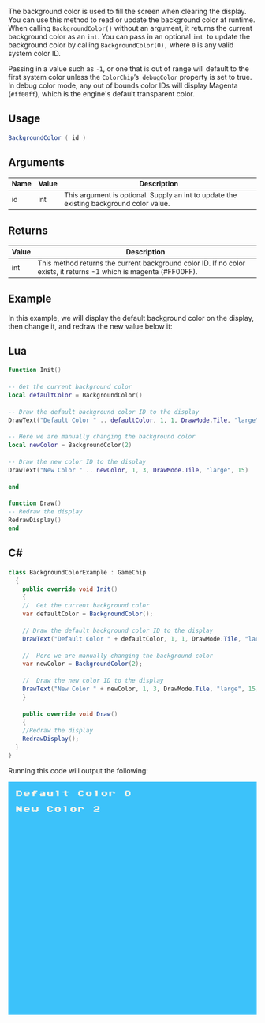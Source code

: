 The background color is used to fill the screen when clearing the display. You can use this method to read or update the background color at runtime. When calling `BackgroundColor()` without an argument, it returns the current background color as an `int`. You can pass in an optional `int `to update the background color by calling `BackgroundColor(0),` where `0` is any valid system color ID.

Passing in a value such as `-1`, or one that is out of range will default to the first system color unless the `ColorChip`’s` debugColor` property is set to true. In debug color mode, any out of bounds color IDs will display Magenta (`#ff00ff`), which is the engine's default transparent color.

## Usage

```csharp
BackgroundColor ( id )
```

## Arguments

| Name | Value | Description                                                                               |
|------|-------|-------------------------------------------------------------------------------------------|
| id   | int   | This argument is optional\. Supply an int to update the existing background color value\. |


## Returns

| Value | Description                                                                                                              |
|-------|--------------------------------------------------------------------------------------------------------------------------|
| int   | This method returns the current background color ID\. If no color exists, it returns \-1 which is magenta \(\#FF00FF\)\. |


## Example

In this example, we will display the default background color on the display, then change it, and redraw the new value below it:

## Lua

```lua
function Init()

-- Get the current background color
local defaultColor = BackgroundColor()

-- Draw the default background color ID to the display
DrawText("Default Color " .. defaultColor, 1, 1, DrawMode.Tile, "large", 15)

-- Here we are manually changing the background color
local newColor = BackgroundColor(2)

-- Draw the new color ID to the display
DrawText("New Color " .. newColor, 1, 3, DrawMode.Tile, "large", 15)

end

function Draw()
-- Redraw the display
RedrawDisplay()
end
```



## C#

```csharp
class BackgroundColorExample : GameChip
  {
    public override void Init()
    {
    //  Get the current background color
    var defaultColor = BackgroundColor();

    // Draw the default background color ID to the display
    DrawText("Default Color " + defaultColor, 1, 1, DrawMode.Tile, "large", 15);

    //  Here we are manually changing the background color
    var newColor = BackgroundColor(2);

    //  Draw the new color ID to the display
    DrawText("New Color " + newColor, 1, 3, DrawMode.Tile, "large", 15);
    }

    public override void Draw()
    {
    //Redraw the display
    RedrawDisplay();
  }
}
```



Running this code will output the following:

![image](images/BackgroundColorOutput_image_0.png)


